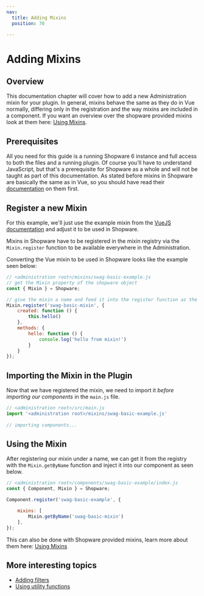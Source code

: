 ```yaml
---
nav:
  title: Adding Mixins
  position: 70

---
```


# Adding Mixins

## Overview

This documentation chapter will cover how to add a new Administration mixin for your plugin. In general, mixins behave the same as they do in Vue normally, differing only in the registration and the way mixins are included in a component. If you want an overview over the shopware provided mixins look at them here: [Using Mixins](using-mixins).

## Prerequisites

All you need for this guide is a running Shopware 6 instance and full access to both the files and a running plugin. Of course you'll have to understand JavaScript, but that's a prerequisite for Shopware as a whole and will not be taught as part of this documentation. As stated before mixins in Shopware are basically the same as in Vue, so you should have read their [documentation](https://vuejs.org/v2/guide/mixins.html) on them first.

## Register a new Mixin

For this example, we'll just use the example mixin from the [VueJS documentation](https://vuejs.org/v2/guide/mixins.html) and adjust it to be used in Shopware.

Mixins in Shopware have to be registered in the mixin registry via the `Mixin.register` function to be available everywhere in the Administration.

Converting the Vue mixin to be used in Shopware looks like the example seen below:

```javascript
// <administration root>/mixins/swag-basic-example.js
// get the Mixin property of the shopware object
const { Mixin } = Shopware;

// give the mixin a name and feed it into the register function as the second argument
Mixin.register('swag-basic-mixin', {
    created: function () {
        this.hello()
    },
    methods: {
        hello: function () {
            console.log('hello from mixin!')
        }
    }
});
```

## Importing the Mixin in the Plugin

Now that we have registered the mixin, we need to import it *before importing our components* in the `main.js` file.

```javascript
// <administration root>/src/main.js
import '<administration root>/mixins/swag-basic-example.js'
    
// importing components...
```

## Using the Mixin

After registering our mixin under a name, we can get it from the registry with the `Mixin.getByName` function and inject it into our component as seen below.

```javascript
// <administration root>/components/swag-basic-example/index.js
const { Component, Mixin } = Shopware;

Component.register('swag-basic-example', {

    mixins: [
        Mixin.getByName('swag-basic-mixin')
    ],
});
```

This can also be done with Shopware provided mixins, learn more about them here: [Using Mixins](using-mixins)

## More interesting topics

* [Adding filters](../services-utilities/add-filter.md)
* [Using utility functions](../services-utilities/using-utils.md)

